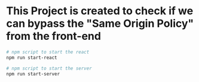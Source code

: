 # This Project is created to check if we can bypass the "Same Origin Policy" from the front-end

```bash
# npm script to start the react
npm run start-react

# npm script to start the server
npm run start-server
```
